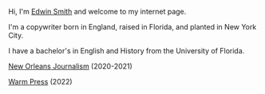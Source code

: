 Hi, I'm [Edwin Smith](http://linkedin.com/in/edwinlsmith/) and welcome to my internet page. 

I'm a copywriter born in England, raised in Florida, and planted in New York City.

I have a bachelor's in English and History from the University of Florida.

[New Orleans Journalism](https://github.com/Parquetry/parquetry.github.io/blob/main/New%20Orleans%20journlism.pdf) (2020-2021)

[Warm Press](deepsuburb.com) (2022)
